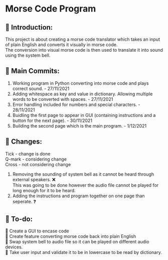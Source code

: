 # Morse Code Program
## 🍼 Introduction:  
This project is about creating a morse code translator which takes an input of plain English and converts it visually in morse code.  
The conversion into visual morse code is then used to translate it into sound using the system bell.  

## 🥊 Main Commits:
1. Working program in Python converting into morse code and plays correct sound. - 27/11/2021  
2. Adding whitespace as key and value in dictionary. Allowing multiple words to be converted with spaces. - 27/11/2021  
3. Error handling included for numbers and special characters. - 28/11/2021  
4. Buidling the first page to appear in GUI (containing instructions and a button for the next page). - 30/11/2021  
5. Building the second page which is the main program. - 1/12/2021

## 🔄 Changes:
Tick - change is done  
Q-mark - considering change  
Cross - not considering change  
1. Removing the sounding of system bell as it cannot be heard through external speakers. ❌  
    This was going to be done however the audio file cannot be played for long enough for it to be heard.
2. Adding the instructions and program together on one page than seperate. ❓    

## 🚀 To-do:
🔨 Create a GUI to encase code    
🔨 Create feature converting morse code back into plain English  
🔨 Swap system bell to audio file so it can be played on different audio devices.   
🔨 Take user input and validate it to be in lowercase to be read by dictionary.  
